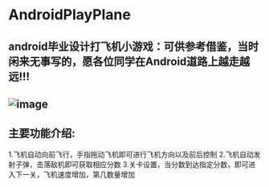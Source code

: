 # AndroidPlayPlane
## android毕业设计打飞机小游戏：可供参考借鉴，当时闲来无事写的，愿各位同学在Android道路上越走越远!!!
![image](https://user-images.githubusercontent.com/65054178/188811428-53113d3d-8288-43da-89c1-7f4c40539796.png)
--------------------------------------------------------------------------------------------------------------------------------------
## 主要功能介绍:
1.飞机自动向前飞行，手指拖动飞机即可进行飞机方向以及前后控制
2.飞机自动发射子弹，击落敌机即可获取相应分数
3.关卡设置，当分数到达指定分数，即可进入下一关，飞机速度增加，第几数量增加
